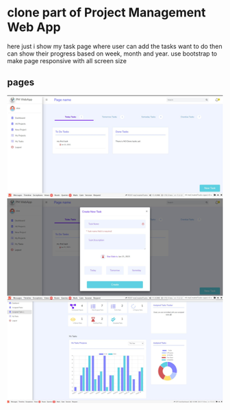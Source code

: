 # clone part of Project Management Web App
here just i show my task page where user can add the tasks want to do then can show their progress based on week, month and year.
use bootstrap to make page responsive with all screen size 
## pages
<img src="https://github.com/khojahAlaa/toDoTasks/blob/main/webAppScreen/overallScreen.JPG"> 
<img src="https://github.com/khojahAlaa/toDoTasks/blob/main/webAppScreen/CreateNewTaskModal.JPG"> 
<img src="https://github.com/khojahAlaa/toDoTasks/blob/main/webAppScreen/dashboard.JPG"> 
